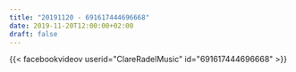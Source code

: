 ```yaml
---
title: "20191120 - 691617444696668"
date: 2019-11-20T12:00:00+02:00
draft: false
---
```


{{< facebookvideov userid="ClareRadelMusic" id="691617444696668" >}}